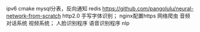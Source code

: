 ipv6
cmake
mysql分表，反向通知
redis
https://github.com/pangolulu/neural-network-from-scratch
http2.0
手写字体识别；
nginx配置https
网络爬虫
音频对话系统
视频系统；
人脸识别程序
语音识别程序
nlp